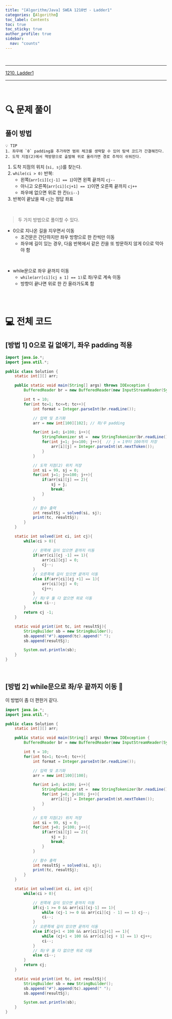 ```yaml
---
title: "[Algorithm/Java] SWEA 1210번 - Ladder1"
categories: [Algorithm]
toc_label: Contents
toc: true
toc_sticky: true
author_profile: true
sidebar:
  nav: "counts"
---
```


<br>

---

[1210. Ladder1](https://swexpertacademy.com/main/code/problem/problemDetail.do?contestProbId=AV14ABYKADACFAYh)

---

<br>

# 🔍 문제 풀이

## 풀이 방법

```
💡 TIP
1. 좌우에 `0` padding을 추가하면 범위 체크를 생략할 수 있어 탐색 코드가 간결해진다.
2. 도착 지점(2)에서 역방향으로 출발해 위로 올라가면 경로 추적이 쉬워진다.
```

1. 도착 지점의 위치 (`si, sj`)를 찾는다.
2. `while(ci > 0)` 반복:
   - 왼쪽(`arr[ci][cj-1] == 1`)이면 왼쪽 끝까지 `cj--`
   - 아니고 오른쪽(`arr[ci][cj+1] == 1`)이면 오른쪽 끝까지 `cj++`
   - 좌우에 없으면 위로 한 칸(`ci--`)
3. 반복이 끝났을 때 `cj`는 정답 좌표

<br>

> 두 가지 방법으로 풀이할 수 있다.

- 0으로 지나온 길을 지우면서 이동
  - 조건문은 간단하지만 좌우 방향으로 한 칸씩만 이동
  - 좌우에 길이 있는 경우, 다음 반복에서 같은 칸을 또 방문하지 않게 0으로 막아야 함

<br>

- while문으로 좌우 끝까지 이동
  - `while(arr[ci][cj ± 1] == 1)`로 좌/우로 계속 이동
  - 방향이 끝나면 위로 한 칸 올라가도록 함

<br><br>

# 💻 전체 코드

## [방법 1] 0으로 길 없애기, 좌우 padding 적용

```java
import java.io.*;
import java.util.*;

public class Solution {
    static int[][] arr;

    public static void main(String[] args) throws IOException {
        BufferedReader br = new BufferedReader(new InputStreamReader(System.in));

        int t = 10;
        for(int tc=1; tc<=t; tc++){
            int format = Integer.parseInt(br.readLine());

            // 입력 및 초기화
            arr = new int[100][102]; // 좌/우 padding

            for(int i=0; i<100; i++){
                StringTokenizer st =  new StringTokenizer(br.readLine());
                for(int j=1; j<=100; j++){  // j = 1부터 100까지 저장
                    arr[i][j] = Integer.parseInt(st.nextToken());
                }
            }

            // 도착 지점(2) 위치 저장
            int si = 99, sj = 0;
            for(int j=1; j<=100; j++){
                if(arr[si][j] == 2){
                    sj = j;
                    break;
                }
            }

            // 함수 출력
            int resultSj = solved(si, sj);
            print(tc, resultSj);
        }
    }

    static int solved(int ci, int cj){
        while(ci > 0){

            // 왼쪽에 길이 있으면 끝까지 이동
            if(arr[ci][cj -1] == 1){
                arr[ci][cj] = 0;
                cj--;
            }
            // 오른쪽에 길이 있으면 끝까지 이동
            else if(arr[ci][cj +1] == 1){
                arr[ci][cj] = 0;
                cj++;
            }
            // 좌/우 둘 다 없으면 위로 이동
            else ci--;
        }
        return cj -1;
    }

    static void print(int tc, int resultSj){
        StringBuilder sb = new StringBuilder();
        sb.append("#").append(tc).append(" ");
        sb.append(resultSj);

        System.out.println(sb);
    }
}
```

<br>

## [방법 2] while문으로 좌/우 끝까지 이동 📌

이 방법이 좀 더 편한거 같다.

```java
import java.io.*;
import java.util.*;

public class Solution {
    static int[][] arr;

    public static void main(String[] args) throws IOException {
        BufferedReader br = new BufferedReader(new InputStreamReader(System.in));

        int t = 10;
        for(int tc=1; tc<=t; tc++){
            int format = Integer.parseInt(br.readLine());

            // 입력 및 초기화
            arr = new int[100][100];

            for(int i=0; i<100; i++){
                StringTokenizer st =  new StringTokenizer(br.readLine());
                for(int j=0; j<100; j++){
                    arr[i][j] = Integer.parseInt(st.nextToken());
                }
            }

            // 도착 지점(2) 위치 저장
            int si = 99, sj = 0;
            for(int j=0; j<100; j++){
                if(arr[si][j] == 2){
                    sj = j;
                    break;
                }
            }

            // 함수 출력
            int resultSj = solved(si, sj);
            print(tc, resultSj);
        }
    }

    static int solved(int ci, int cj){
        while(ci > 0){

            // 왼쪽에 길이 있으면 끝까지 이동
            if(cj-1 >= 0 && arr[ci][cj-1] == 1){
                while (cj-1 >= 0 && arr[ci][cj - 1] == 1) cj--;
                ci--;
            }
            // 오른쪽에 길이 있으면 끝까지 이동
            else if(cj+1 < 100 && arr[ci][cj+1] == 1){
                while (cj+1 < 100 && arr[ci][cj + 1] == 1) cj++;
                ci--;
            }
            // 좌/우 둘 다 없으면 위로 이동
            else ci--;
        }
        return cj;
    }

    static void print(int tc, int resultSj){
        StringBuilder sb = new StringBuilder();
        sb.append("#").append(tc).append(" ");
        sb.append(resultSj);

        System.out.println(sb);
    }
}
```

<br>
